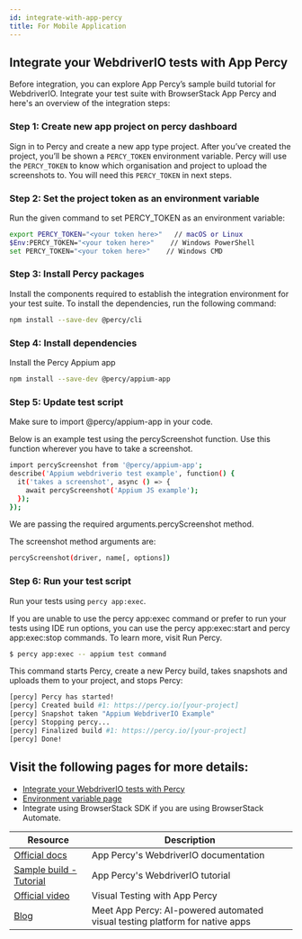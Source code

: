```yaml
---
id: integrate-with-app-percy
title: For Mobile Application
---
```


## Integrate your WebdriverIO tests with App Percy

Before integration, you can explore App Percy’s sample build tutorial for WebdriverIO.
Integrate your test suite with BrowserStack App Percy and here's an overview of the integration steps:

### Step 1: Create new app project on percy dashboard

Sign in to Percy and create a new app type project. After you’ve created the project, you’ll be shown a `PERCY_TOKEN` environment variable. Percy will use the `PERCY_TOKEN` to know which organisation and project to upload the screenshots to. You will need this `PERCY_TOKEN` in next steps.

### Step 2: Set the project token as an environment variable

Run the given command to set PERCY_TOKEN as an environment variable:

```sh
export PERCY_TOKEN="<your token here>"   // macOS or Linux
$Env:PERCY_TOKEN="<your token here>"    // Windows PowerShell
set PERCY_TOKEN="<your token here>"    // Windows CMD
```

### Step 3: Install Percy packages

Install the components required to establish the integration environment for your test suite.
To install the dependencies, run the following command:

```sh
npm install --save-dev @percy/cli
```

### Step 4: Install dependencies

Install the Percy Appium app

```sh
npm install --save-dev @percy/appium-app
```

### Step 5: Update test script

Make sure to import @percy/appium-app in your code.

Below is an example test using the percyScreenshot function. Use this function wherever you have to take a screenshot.

```sh
import percyScreenshot from '@percy/appium-app';
describe('Appium webdriverio test example', function() {
  it('takes a screenshot', async () => {
    await percyScreenshot('Appium JS example');
  });
});
```

We are passing the required arguments.percyScreenshot method.

The screenshot method arguments are:

```sh
percyScreenshot(driver, name[, options])
```

### Step 6: Run your test script

Run your tests using `percy app:exec`.

If you are unable to use the percy app:exec command or prefer to run your tests using IDE run options, you can use the percy app:exec:start and percy app:exec:stop commands. To learn more, visit Run Percy.

```sh
$ percy app:exec -- appium test command
```

This command starts Percy, create a new Percy build, takes snapshots and uploads them to your project, and stops Percy:

```sh
[percy] Percy has started!
[percy] Created build #1: https://percy.io/[your-project]
[percy] Snapshot taken "Appium WebdriverIO Example"
[percy] Stopping percy...
[percy] Finalized build #1: https://percy.io/[your-project]
[percy] Done!
```

## Visit the following pages for more details:

- [Integrate your WebdriverIO tests with Percy](https://www.browserstack.com/docs/app-percy/integrate/webdriverio-javascript/?utm_source=webdriverio\&utm_medium=partnered\&utm_campaign=documentation)
- [Environment variable page](https://www.browserstack.com/docs/app-percy/get-started/set-env-var/?utm_source=webdriverio\&utm_medium=partnered\&utm_campaign=documentation)
- Integrate using BrowserStack SDK if you are using BrowserStack Automate.

| Resource                                                                                                                                                                                           | Description                                                                                  |
| -------------------------------------------------------------------------------------------------------------------------------------------------------------------------------------------------- | -------------------------------------------------------------------------------------------- |
| [Official docs](https://www.browserstack.com/docs/app-percy/integrate/webdriverio-javascript/?utm_source=webdriverio\&utm_medium=partnered\&utm_campaign=documentation)              | App Percy's WebdriverIO documentation                                                        |
| [Sample build - Tutorial](https://www.browserstack.com/docs/app-percy/sample-build/webdriverio-javascript/?utm_source=webdriverio\&utm_medium=partnered\&utm_campaign=documentation) | App Percy's WebdriverIO tutorial                                                             |
| [Official video](https://youtu.be/a4I_RGFdwvc/?utm_source=webdriverio\&utm_medium=partnered\&utm_campaign=documentation)                                                             | Visual Testing with App Percy                                                                |
| [Blog](https://www.browserstack.com/blog/product-launch-app-percy/?utm_source=webdriverio\&utm_medium=partnered\&utm_campaign=documentation)                                         | Meet App Percy: AI-powered automated visual testing platform for native apps |
